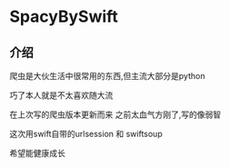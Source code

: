 # SpacyBySwift

## 介绍

爬虫是大伙生活中很常用的东西,但主流大部分是python

巧了本人就是不太喜欢随大流

在上次写的爬虫版本更新而来
之前太血气方刚了,写的像弱智

这次用swift自带的urlsession 和 swiftsoup

希望能健康成长
